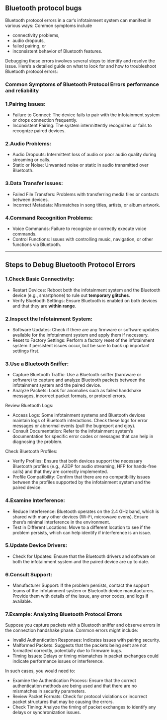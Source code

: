 ## Bluetooth protocol bugs

Bluetooth protocol errors in a car’s infotainment system can manifest in various ways: Common symptoms include 
* connectivity problems, 
* audio dropouts, 
* failed pairing, or 
* inconsistent behavior of Bluetooth features. 

Debugging these errors involves several steps to identify and resolve the issue. 
Here’s a detailed guide on what to look for and how to troubleshoot Bluetooth protocol errors:

### Common Symptoms of Bluetooth Protocol Errors **performance and reliability**

### 1.Pairing Issues:

* Failure to Connect: The device fails to pair with the infotainment system or drops connection frequently.
* Inconsistent Pairing: The system intermittently recognizes or fails to recognize paired devices.

### 2.Audio Problems:

* Audio Dropouts: Intermittent loss of audio or poor audio quality during streaming or calls.
* Static or Noise: Unwanted noise or static in audio transmitted over Bluetooth.

### 3.Data Transfer Issues:

* Failed File Transfers: Problems with transferring media files or contacts between devices.
* Incorrect Metadata: Mismatches in song titles, artists, or album artwork.

### 4.Command Recognition Problems:

* Voice Commands: Failure to recognize or correctly execute voice commands.
* Control Functions: Issues with controlling music, navigation, or other functions via Bluetooth.

---

## Steps to Debug Bluetooth Protocol Errors

### 1.Check Basic Connectivity:

* Restart Devices: Reboot both the infotainment system and the Bluetooth device (e.g., smartphone) to rule out **temporary glitches**.
* Verify Bluetooth Settings: Ensure Bluetooth is enabled on both devices and that they are **within range**.

### 2.Inspect the Infotainment System:

* Software Updates: Check if there are any firmware or software updates available for the infotainment system and apply them if necessary.
* Reset to Factory Settings: Perform a factory reset of the infotainment system if persistent issues occur, but be sure to back up important settings first.

### 3.Use a Bluetooth Sniffer:
* Capture Bluetooth Traffic: Use a Bluetooth sniffer (hardware or software) to capture and analyze Bluetooth packets between the infotainment system and the paired device.
* Analyze Packets: Look for anomalies such as failed handshake messages, incorrect packet formats, or protocol errors.

Review Bluetooth Logs:
* Access Logs: Some infotainment systems and Bluetooth devices maintain logs of Bluetooth interactions. Check these logs for error messages or abnormal events (pull the bugreport and ejoy).
* Consult Documentation: Refer to the infotainment system’s documentation for specific error codes or messages that can help in diagnosing the problem.

Check Bluetooth Profiles:
* Verify Profiles: Ensure that both devices support the necessary Bluetooth profiles (e.g., A2DP for audio streaming, HFP for hands-free calls) and that they are correctly implemented.
* Profile Compatibility: Confirm that there are no compatibility issues between the profiles supported by the infotainment system and the paired device.

### 4.Examine Interference:

* Reduce Interference: Bluetooth operates on the 2.4 GHz band, which is shared with many other devices (Wi-Fi, microwave ovens). Ensure there’s minimal interference in the environment.
* Test in Different Locations: Move to a different location to see if the problem persists, which can help identify if interference is an issue.

### 5.Update Device Drivers:

  * Check for Updates: Ensure that the Bluetooth drivers and software on both the infotainment system and the paired device are up to date.

### 6.Consult Support:
  * Manufacturer Support: If the problem persists, contact the support teams of the infotainment system or Bluetooth device manufacturers. Provide them with details of the issue, any error codes, and logs if available.

### 7.Example: Analyzing Bluetooth Protocol Errors
Suppose you capture packets with a Bluetooth sniffer and observe errors in the connection handshake phase. Common errors might include:
* Invalid Authentication Responses: Indicates issues with pairing security.
* Malformed Packets: Suggests that the packets being sent are not formatted correctly, potentially due to firmware bugs.
* Timing Issues: Delays or timing mismatches in packet exchanges could indicate performance issues or interference.

In such cases, you would need to:
* Examine the Authentication Process: Ensure that the correct authentication methods are being used and that there are no mismatches in security parameters.
* Review Packet Formats: Check for protocol violations or incorrect packet structures that may be causing the errors.
* Check Timing: Analyze the timing of packet exchanges to identify any delays or synchronization issues.


